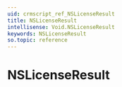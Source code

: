 ```yaml
---
uid: crmscript_ref_NSLicenseResult
title: NSLicenseResult
intellisense: Void.NSLicenseResult
keywords: NSLicenseResult
so.topic: reference
---
```


# NSLicenseResult
